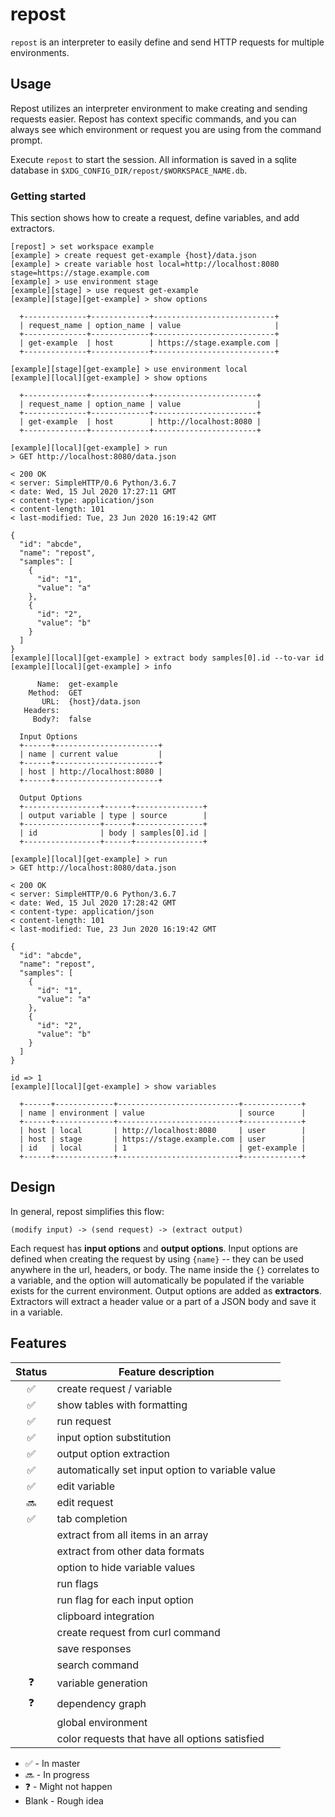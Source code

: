 # repost
`repost` is an interpreter to easily define and send HTTP requests for multiple environments.

## Usage
Repost utilizes an interpreter environment to make creating and
sending requests easier. Repost has context specific commands, and
you can always see which environment or request you are using
from the command prompt.

Execute `repost` to start the session. All information is saved in
a sqlite database in `$XDG_CONFIG_DIR/repost/$WORKSPACE_NAME.db`.

### Getting started
This section shows how to create a request, define variables, and
add extractors.

```
[repost] > set workspace example
[example] > create request get-example {host}/data.json
[example] > create variable host local=http://localhost:8080 stage=https://stage.example.com
[example] > use environment stage
[example][stage] > use request get-example
[example][stage][get-example] > show options

  +--------------+-------------+---------------------------+
  | request_name | option_name | value                     |
  +--------------+-------------+---------------------------+
  | get-example  | host        | https://stage.example.com |
  +--------------+-------------+---------------------------+

[example][stage][get-example] > use environment local
[example][local][get-example] > show options

  +--------------+-------------+-----------------------+
  | request_name | option_name | value                 |
  +--------------+-------------+-----------------------+
  | get-example  | host        | http://localhost:8080 |
  +--------------+-------------+-----------------------+

[example][local][get-example] > run
> GET http://localhost:8080/data.json

< 200 OK
< server: SimpleHTTP/0.6 Python/3.6.7
< date: Wed, 15 Jul 2020 17:27:11 GMT
< content-type: application/json
< content-length: 101
< last-modified: Tue, 23 Jun 2020 16:19:42 GMT

{
  "id": "abcde",
  "name": "repost",
  "samples": [
    {
      "id": "1",
      "value": "a"
    },
    {
      "id": "2",
      "value": "b"
    }
  ]
}
[example][local][get-example] > extract body samples[0].id --to-var id
[example][local][get-example] > info

      Name:  get-example
    Method:  GET
       URL:  {host}/data.json
   Headers:
     Body?:  false

  Input Options
  +------+-----------------------+
  | name | current value         |
  +------+-----------------------+
  | host | http://localhost:8080 |
  +------+-----------------------+

  Output Options
  +-----------------+------+---------------+
  | output variable | type | source        |
  +-----------------+------+---------------+
  | id              | body | samples[0].id |
  +-----------------+------+---------------+

[example][local][get-example] > run
> GET http://localhost:8080/data.json

< 200 OK
< server: SimpleHTTP/0.6 Python/3.6.7
< date: Wed, 15 Jul 2020 17:28:42 GMT
< content-type: application/json
< content-length: 101
< last-modified: Tue, 23 Jun 2020 16:19:42 GMT

{
  "id": "abcde",
  "name": "repost",
  "samples": [
    {
      "id": "1",
      "value": "a"
    },
    {
      "id": "2",
      "value": "b"
    }
  ]
}

id => 1
[example][local][get-example] > show variables

  +------+-------------+---------------------------+-------------+
  | name | environment | value                     | source      |
  +------+-------------+---------------------------+-------------+
  | host | local       | http://localhost:8080     | user        |
  | host | stage       | https://stage.example.com | user        |
  | id   | local       | 1                         | get-example |
  +------+-------------+---------------------------+-------------+

```

## Design
In general, repost simplifies this flow:
```
(modify input) -> (send request) -> (extract output)
```

Each request has **input options** and **output options**. Input
options are defined when creating the request by using `{name}` -- they
can be used anywhere in the url, headers, or body. The name inside
the `{}` correlates to a variable, and the option will automatically be
populated if the variable exists for the current environment. Output options
are added as **extractors**. Extractors will extract a header value
or a part of a JSON body and save it in a variable.


## Features

| Status             | Feature description                              |
|:------------------:|--------------------------------------------------|
| :white_check_mark: | create request / variable                        |
| :white_check_mark: | show tables with formatting                      |
| :white_check_mark: | run request                                      |
| :white_check_mark: | input option substitution                        |
| :white_check_mark: | output option extraction                         |
| :white_check_mark: | automatically set input option to variable value |
| :white_check_mark: | edit variable                                    |
| :soon:             | edit request                                     |
| :white_check_mark: | tab completion                                   |
|                    | extract from all items in an array               |
|                    | extract from other data formats                  |
|                    | option to hide variable values                   |
|                    | run flags                                        |
|                    | run flag for each input option                   |
|                    | clipboard integration                            |
|                    | create request from curl command                 |
|                    | save responses                                   |
|                    | search command                                   |
| :question:         | variable generation                              |
| :question:         | dependency graph                                 |
|                    | global environment                               |
|                    | color requests that have all options satisfied   |

* :white_check_mark: - In master
* :soon: - In progress
* :question: - Might not happen
* Blank - Rough idea
